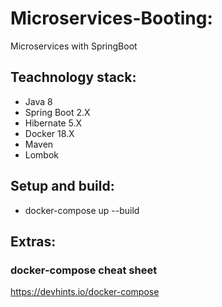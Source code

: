 # Microservices-Booting:
Microservices with SpringBoot

## Teachnology stack: 

- Java 8
- Spring Boot 2.X
- Hibernate 5.X
- Docker 18.X
- Maven
- Lombok
## Setup and build:

 - docker-compose up --build
 
 
## Extras:
### docker-compose cheat sheet

https://devhints.io/docker-compose
